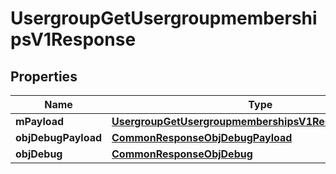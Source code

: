 

# UsergroupGetUsergroupmembershipsV1Response

## Properties

Name | Type | Description | Notes
------------ | ------------- | ------------- | -------------
**mPayload** | [**UsergroupGetUsergroupmembershipsV1ResponseMPayload**](UsergroupGetUsergroupmembershipsV1ResponseMPayload.md) |  | 
**objDebugPayload** | [**CommonResponseObjDebugPayload**](CommonResponseObjDebugPayload.md) |  |  [optional]
**objDebug** | [**CommonResponseObjDebug**](CommonResponseObjDebug.md) |  |  [optional]




